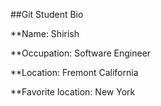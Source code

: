 ##Git Student Bio

**Name: Shirish

**Occupation: Software Engineer

**Location: Fremont California

**Favorite location: New York
